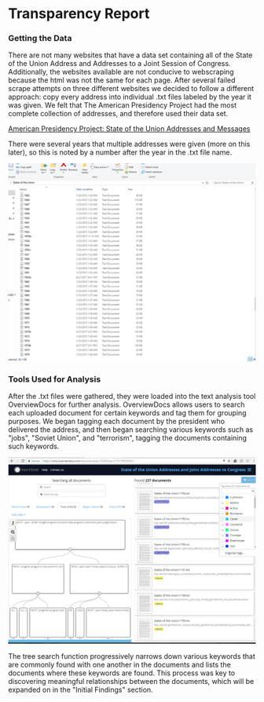 # Transparency Report

### Getting the Data
There are not many websites that have a data set containing all of the State of the Union Address and Addresses to a Joint Session of Congress. Additionally, the websites available are not conducive to webscraping because the html was not the same for each page. After several failed scrape attempts on three different websites we decided to follow a different approach: copy every address into individual .txt files labeled by the year it was given. We felt that The American Presidency Project had the most complete collection of addresses, and therefore used their data set.

[American Presidency Project: State of the Union Addresses and Messages](http://www.presidency.ucsb.edu/sou.php)

There were several years that multiple addresses were given (more on this later), so this is noted by a number after the year in the .txt file name.

![Text Files in Folder](docs\imgs\txt_state_of_the_union.png)

### Tools Used for Analysis
After the .txt files were gathered, they were loaded into the text analysis tool OverviewDocs for further analysis. OverviewDocs allows users to search each uploaded document for certain keywords and tag them for grouping purposes. We began tagging each document by the president who delivered the address, and then began searching various keywords such as "jobs", "Soviet Union", and "terrorism", tagging the documents containing such keywords.

![Overview Tags and Tree](docs\imgs\overview_tree_and_tagging.png)

The tree search function progressively narrows down various keywords that are commonly found with one another in the documents and lists the documents where these keywords are found. This process was key to discovering meaningful relationships between the documents, which will be expanded on in the "Initial Findings" section.
